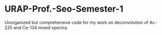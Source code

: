 # URAP-Prof.-Seo-Semester-1

Unorganized but comprehensive code for my work on deconvolution of Ac-225 and Ce-134 mixed spectra.
